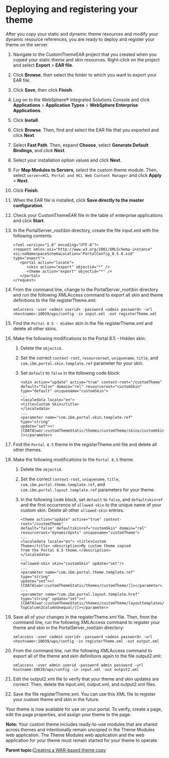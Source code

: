 # Deploying and registering your theme

After you copy your static and dynamic theme resources and modify your dynamic resource references, you are ready to deploy and register your theme on the server.

1.  Navigate to the CustomThemeEAR project that you created when you copied your static theme and skin resources. Right-click on the project and select **Export** \> **EAR file**.

2.  Click **Browse**, then select the folder to which you want to export your EAR file.

3.  Click **Save**, then click **Finish**.

4.  Log on to the WebSphere® Integrated Solutions Console and click **Applications** \> **Application Types** \> **WebSphere Enterprise Applications**.

5.  Click **Install**.

6.  Click **Browse**. Then, find and select the EAR file that you exported and click **Next**.

7.  Select **Fast Path**. Then, expand **Choose**, select **Generate Default Bindings**, and click **Next**.

8.  Select your installation option values and click **Next**.

9.  For **Map Modules to Servers**, select the custom theme module. Then, select `server=HCL Portal and HCL Web Content Manager` and click **Apply** \> **Next**.

10. Click **Finish**.

11. When the EAR file is installed, click **Save directly to the master configuration**.

12. Check your CustomThemeEAR file in the table of enterprise applications and click **Start**.

13. In the PortalServer\_root\\bin directory, create the file input.xml with the following contents:

    ```
    <?xml version="1.0" encoding="UTF-8"?>
    <request xmlns:xsi="http://www.w3.org/2001/XMLSchema-instance"
    xsi:noNamespaceSchemaLocation="PortalConfig_8.5.0.xsd"
    type="export">
       <portal action="locate">
          <skin action="export" objectid="*" />
          <theme action="export" objectid="*" />
       </portal>
    </request>
    ```

14. From the command line, change to the PortalServer\_root\\bin directory and run the following XMLAccess command to export all skin and theme definitions to the file registerTheme.xml:

    ```
    xmlaccess -user <admin userid> -password <admin password> -url
    <hostname>:10039/wps/config -in input.xml -out registerTheme.xml
    ```

15. Find the `Portal 8.5 - Hidden` skin in the file registerTheme.xml and delete all other skins.

16. Make the following modifications to the Portal 8.5 - Hidden skin:

    1.  Delete the `objectid`.

    2.  Set the correct `context-root`, `resourceroot`, `uniquename`, `title`, and `com.ibm.portal.skin.template.ref` parameter for your skin.

    3.  Set `default` to `false` in the following code block:

        ```
        <skin action="update" active="true" context-root="/customTheme"
        default="false" domain="rel" resourceroot="customSkin"
        type="default" uniquename="customSkin">
        ...
        <localedata locale="en">
        <title>Custom Skin</title>
        </localedata>
        ...
        <parameter name="com.ibm.portal.skin.template.ref" type="string"
        update="set"><!
        [CDATA[war:customThemeStatic/themes/customTheme/skins/customSkin/]
        ]></parameter>
        ```

17. Find the `Portal 8.5` theme in the registerTheme.xml file and delete all other themes.

18. Make the following modifications to the `Portal 8.5` theme:

    1.  Delete the `objectid`.

    2.  Set the correct `context-root`, `uniquename`, `title`, `com.ibm.portal.theme.template.ref`, and `com.ibm.portal.layout.template.ref` parameters for your theme.

    3.  In the following code block, set `default` to `false`, and `defaultskinref` and the first occurrence of `allowed-skin` to the unique name of your custom skin. Delete all other `allowed-skin` entries.

        ```
        <theme action="update" active="true" context-root="/customTheme"
        default="false" defaultskinref="customSkin" domain="rel"
        resourceroot="dynamicSpots" uniquename="customTheme">
        ...
        <localedata locale="en"> <title>Custom
        Theme</title> <description>My custom theme copied
        from the Portal 8.5 theme.</description>
        </localedata>
        ...
        <allowed-skin skin="customSkin" update="set"/>
        ...
        <parameter name="com.ibm.portal.theme.template.ref" type="string"
        update="set"><!
        [CDATA[war:customThemeStatic/themes/customTheme/]]></parameter>
        ...
        <parameter name="com.ibm.portal.layout.template.href"
        type="string" update="set"><!
        [CDATA[war:customThemeStatic/themes/customTheme/layouttemplates/
        TopColumn2ColumnUnequal/]]></parameter>
        ```

19. Save all of your changes in the registerTheme.xml file. Then, from the command line, run the following XMLAccess command to register your theme and skin in the PortalServer\_root\\bin directory:

    ```
    xmlaccess -user <admin userid> -password <admin password> -url
    <hostname>:10039/wps/config -in registerTheme.xml -out output.xml
    ```

20. From the command line, run the following XMLAccess command to export all of the theme and skin definitions again to the file output2.xml:

    ```
    xmlaccess -user admin userid -password admin password -url
    hostname:10039/wps/config -in input.xml -out output2.xml
    ```

21. Edit the output2.xml file to verify that your theme and skin updates are correct. Then, delete the input.xml, output.xml, and output2.xml files.

22. Save the file registerTheme.xml. You can use this XML file to register your custom theme and skin in the future.


Your theme is now available for use on your portal. To verify, create a page, edit the page properties, and assign your theme to the page.

**Note:** Your custom theme includes ready-to-use modules that are shared across themes and intentionally remain uncopied in the Theme Modules web application. The Theme Modules web application and the web application for your theme must remain started for your theme to operate.

**Parent topic:**[Creating a WAR-based theme copy](../dev-theme/themeopt_themedev_manual_warbased.md)

